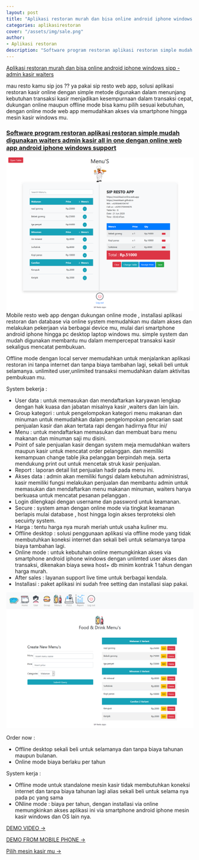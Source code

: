 ```yaml
---
layout: post
title: "Aplikasi restoran murah dan bisa online android iphone windows sipp -admin kasir waiters"
categories: aplikasirestoran
cover: "/assets/img/sale.png"
author:
- Aplikasi restoran
description: "Software program restoran aplikasi restoran simple mudah digunakan waiters admin kasir all in one dengan online web app android iphone windows support"
---
```

[Aplikasi restoran murah dan bisa online android iphone windows sipp -admin kasir waiters](/aplikasirestoran/2020/06/03/sipresto.html) 

mau resto kamu sip jos ?? ya pakai sip resto web app, solusi aplikasi restoran kasir online dengan simple metode digunakan dalam menunjang kebutuhan transaksi kasir menjadikan kesempurnaan dalam transaksi cepat, dukungan online maupun offline mode bisa kamu pilih sesuai kebutuhan, dengan online mode web app memudahkan akses via smartphone hingga mesin kasir windows mu.


### **[Software program restoran aplikasi restoran simple mudah digunakan waiters admin kasir all in one dengan online web app android iphone windows support](/aplikasirestoran/2020/06/03/sipresto.html)**

![APLIKASI RESTORAN ONLINE WEB APP](/assets/img/sale.png)
Mobile resto web app dengan dukungan online mode , installasi aplikasi restoran dan database via online system memudahkan mu dalam akses dan melakukan pekerjaan via berbagai device mu, mulai dari smartphone android iphone hingga pc desktop laptop windows mu.
simple system dan mudah digunakan membantu mu dalam mempercepat transaksi kasir sekaligus mencatat pembukuan.

Offline mode dengan local server memudahkan untuk menjalankan aplikasi restoran ini tanpa internet dan tanpa biaya tambahan lagi, sekali beli untuk selamanya. unlimited user,unlimited transaksi memudahkan dalam aktivitas pembukuan mu.

System bekerja :
+ User data : untuk memasukan dan mendaftarkan karyawan lengkap dengan hak kuasa dan jabatan misalnya kasir ,waiters dan lain lain.
+ Group kategori : untuk pengelompokan kategori menu makanan dan minuman untuk memudahkan dalam pengelompokan pencarian saat penjualan kasir dan akan tertata rapi dengan hadirnya fitur ini/
+ Menu : untuk mendaftarkan memasukan dan membuat baru menu makanan dan minuman saji mu disini.
+ Point of sale penjualan kasir dengan system meja memudahkan waiters maupun kasir untuk mencatat order pelanggan. dan memiliki kemampuan change table jika pelanggan berpindah meja. serta mendukung print out untuk mencetak struk kasir penjualan.
+ Report : laporan detail list penjualan hadir pada menu ini.
+ Akses data : admin akan memiliki fungsi dalam kebutuhan administrasi, kasir memiliki fungsi melakukan penjualan dan membantu admin untuk memasukan dan mendaftarkan menu makanan minuman, waiters hanya berkuasa untuk mencatat pesanan pelanggan .
+ Login dilengkapi dengan username dan password untuk keamanan.
+ Secure : system aman dengan online mode via tingkat keamanan berlapis mulai database , host hingga login akses terproteksi oleh secuirty system.
+ Harga : tentu harga nya murah meriah untuk usaha kuliner mu.
+ Offline desktop : solusi penggunaan aplikasi via offline mode yang tidak membutuhkan koneksi internet dan sekali beli untuk selamanya tanpa biaya tambahan lagi.
+ Online mode : untuk kebutuhan online memungkinkan akses via smartphone android iphone windows dengan unlimted user akses dan transaksi, dikenakan biaya sewa host+ db minim kontrak 1 tahun dengan harga murah.
+ After sales : layanan support live time untuk berbagai kendala.
+ Installasi : paket aplikasi ini sudah free setting dan installasi siap pakai.

![APLIKASI RESTORAN ONLINE WEB APP](/assets/img/menus.png)

Order now :
+ Offline desktop sekali beli untuk selamanya dan tanpa biaya tahunan maupun bulanan.
+ Online mode biaya berlaku per tahun

System kerja :
+ Offline mode untuk standalone mesin kasir tidak membutuhkan koneksi internet dan tanpa biaya tahunan lagi alias sekali beli untuk selama nya pada pc yang sama
+ ONline mode : biaya per tahun, dengan installasi via online memungkinkan akses aplikasi ini via smartphone android iphone mesin kasir windows dan OS lain nya.


[DEMO VIDEO →](https://www.youtube.com/watch?v=3vM0U8wLu3Y)

[DEMO FROM MOBILE PHONE →](https://www.youtube.com/watch?v=qUVW4dqYZBU)

[Pilih mesin kasir mu →](/hardware)
